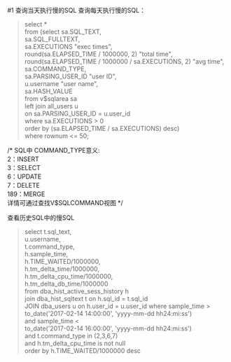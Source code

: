 #1 查询当天执行慢的SQL
查询每天执行慢的SQL：  
> select *  
> from (select sa.SQL_TEXT,  
> sa.SQL_FULLTEXT,  
> sa.EXECUTIONS "exec times",  
> round(sa.ELAPSED_TIME / 1000000, 2) "total time",  
> round(sa.ELAPSED_TIME / 1000000 / sa.EXECUTIONS, 2) "avg time",  
> sa.COMMAND_TYPE,  
> sa.PARSING_USER_ID "user ID",  
> u.username "user name",  
> sa.HASH_VALUE  
> from v$sqlarea sa  
> left join all_users u  
> on sa.PARSING_USER_ID = u.user_id  
> where sa.EXECUTIONS > 0  
> order by (sa.ELAPSED_TIME / sa.EXECUTIONS) desc)  
> where rownum <= 50;

/*  SQL中 COMMAND_TYPE意义:   
2：INSERT  
3：SELECT  
6：UPDATE  
7：DELETE  
189：MERGE  
详情可通过查找V$SQLCOMMAND视图  */

查看历史SQL中的慢SQL  
> select t.sql_text,  
>    u.username,  
>  t.command_type,  
>  h.sample_time,  
>  h.TIME_WAITED/1000000,  
>  h.tm_delta_time/1000000,  
>  h.tm_delta_cpu_time/1000000,  
>  h.tm_delta_db_time/1000000  
>   from dba_hist_active_sess_history h  
>   join dba_hist_sqltext t on h.sql_id =   t.sql_id  
>   JOIN dba_users u on h.user_id = u.user_id
>  where sample_time >  
>    to_date('2017-02-14 14:00:00', 'yyyy-mm-dd hh24:mi:ss')  
>    and sample_time <  
>    to_date('2017-02-14 16:00:00', 'yyyy-mm-dd hh24:mi:ss')  
>    and t.command_type in (2,3,6,7)  
>    and h.tm_delta_cpu_time is not null  
>    order by h.TIME_WAITED/1000000 desc  


